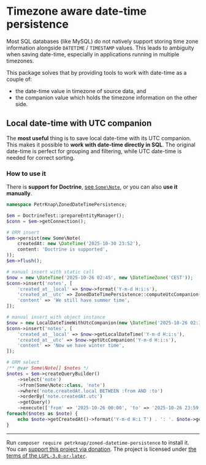 # Timezone aware date-time persistence

Most SQL databases (like MySQL) do not natively support storing time zone information alongside `DATETIME` / `TIMESTAMP` values.
This leads to ambiguity when saving date-time, especially in applications running in multiple timezones.

This package solves that by providing tools to work with date-time as a couple of:
- the date-time value in timezone of source data, and
- the companion value which holds the timezone information on the other side.



## Local date-time with UTC companion

The **most useful** thing is to save local date-time with its UTC companion.
This makes it possible to **work with date-time directly in SQL**.
The original date-time is perfect for grouping and filtering, while UTC date-time is needed for correct sorting.

### How to use it

There is **support for Doctrine**, [see `Some\Note`](./src/test/php/Some/Note.php), or
you can also **use it manually**.

```php
namespace PetrKnap\ZonedDateTimePersistence;

$em = DoctrineTest::prepareEntityManager();
$conn = $em->getConnection();

# ORM insert
$em->persist(new Some\Note(
    createdAt: new \DateTime('2025-10-30 23:52'),
    content: 'Doctrine is supported',
));
$em->flush();

# manual insert with static call
$now = new \DateTime('2025-10-26 02:45', new \DateTimeZone('CEST'));
$conn->insert('notes', [
    'created_at__local' => $now->format('Y-m-d H:i:s'),
    'created_at__utc' => ZonedDateTimePersistence::computeUtcCompanion($now)->format('Y-m-d H:i:s'),
    'content' => 'We still have summer time',
]);

# manual insert with object instance
$now = new LocalDateTimeWithUtcCompanion(new \DateTime('2025-10-26 02:15', new \DateTimeZone('CET')));
$conn->insert('notes', [
    'created_at__local' => $now->getLocalDateTime('Y-m-d H:i:s'),
    'created_at__utc' => $now->getUtcCompanion('Y-m-d H:i:s'),
    'content' => 'Now we have winter time',
]);

# ORM select
/** @var Some\Note[] $notes */
$notes = $em->createQueryBuilder()
    ->select('note')
    ->from(Some\Note::class, 'note')
    ->where('note.createdAt.local BETWEEN :from AND :to')
    ->orderBy('note.createdAt.utc')
    ->getQuery()
    ->execute(['from' => '2025-10-26 00:00', 'to' => '2025-10-26 23:59']);
foreach($notes as $note) {
    echo $note->getCreatedAt()->format('Y-m-d H:i T') . ': '. $note->getContent() . PHP_EOL;
}
```

---

Run `composer require petrknap/zoned-datetime-persistence` to install it.
You can [support this project via donation](https://petrknap.github.io/donate.html).
The project is licensed under [the terms of the `LGPL-3.0-or-later`](./COPYING.LESSER).
